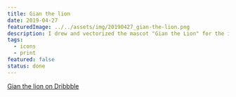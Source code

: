 ```yaml
---
title: Gian the lion
date: 2019-04-27
featuredImage: ../../assets/img/20190427_gian-the-lion.png
description: I drew and vectorized the mascot "Gian the Lion" for the invitation card of our youngest's christening.
tags:
  - icons
  - print
featured: false
status: done
---
```

[Gian the lion on Dribbble](https://dribbble.com/shots/6401002-Gian-the-lion)
